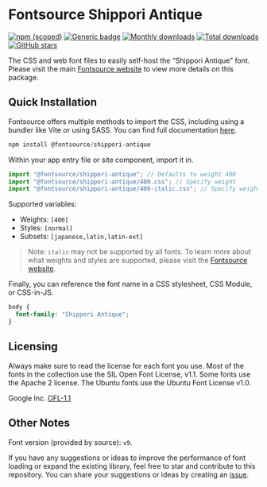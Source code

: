 # Fontsource Shippori Antique

[![npm (scoped)](https://img.shields.io/npm/v/@fontsource/shippori-antique?color=brightgreen)](https://www.npmjs.com/package/@fontsource/shippori-antique) [![Generic badge](https://img.shields.io/badge/fontsource-passing-brightgreen)](https://github.com/fontsource/fontsource) [![Monthly downloads](https://badgen.net/npm/dm/@fontsource/shippori-antique)](https://github.com/fontsource/fontsource) [![Total downloads](https://badgen.net/npm/dt/@fontsource/shippori-antique)](https://github.com/fontsource/fontsource) [![GitHub stars](https://img.shields.io/github/stars/fontsource/fontsource.svg?style=social&label=Star)](https://github.com/fontsource/fontsource/stargazers)

The CSS and web font files to easily self-host the “Shippori Antique” font. Please visit the main [Fontsource website](https://fontsource.org/fonts/shippori-antique) to view more details on this package.

## Quick Installation

Fontsource offers multiple methods to import the CSS, including using a bundler like Vite or using SASS. You can find full documentation [here](https://fontsource.org/docs/getting-started/introduction).

```javascript
npm install @fontsource/shippori-antique
```

Within your app entry file or site component, import it in.

```javascript
import "@fontsource/shippori-antique"; // Defaults to weight 400
import "@fontsource/shippori-antique/400.css"; // Specify weight
import "@fontsource/shippori-antique/400-italic.css"; // Specify weight and style
```

Supported variables:
- Weights: `[400]`
- Styles: `[normal]`
- Subsets: `[japanese,latin,latin-ext]`

> Note: `italic` may not be supported by all fonts. To learn more about what weights and styles are supported, please visit the [Fontsource website](https://fontsource.org/fonts/shippori-antique).

Finally, you can reference the font name in a CSS stylesheet, CSS Module, or CSS-in-JS.

```css
body {
  font-family: "Shippori Antique";
}
```

## Licensing
Always make sure to read the license for each font you use. Most of the fonts in the collection use the SIL Open Font License, v1.1. Some fonts use the Apache 2 license. The Ubuntu fonts use the Ubuntu Font License v1.0.

Google Inc.
[OFL-1.1](http://scripts.sil.org/OFL)

## Other Notes
Font version (provided by source): `v9`.

If you have any suggestions or ideas to improve the performance of font loading or expand the existing library, feel free to star and contribute to this repository. You can share your suggestions or ideas by creating an [issue](https://github.com/fontsource/fontsource/issues).
